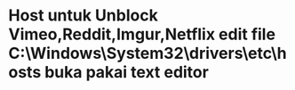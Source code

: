 # <summary><strong>Host untuk Unblock Vimeo,Reddit,Imgur,Netflix edit file C:\Windows\System32\drivers\etc\hosts buka pakai text editor</strong></summary>
